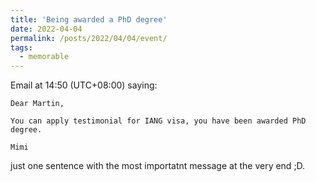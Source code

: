```yaml
---
title: 'Being awarded a PhD degree'
date: 2022-04-04
permalink: /posts/2022/04/04/event/
tags:
  - memorable
---
```


Email at 14:50 (UTC+08:00) saying:

```console
Dear Martin,

You can apply testimonial for IANG visa, you have been awarded PhD degree.

Mimi
```

just one sentence with the most importatnt message at the very end ;D.




